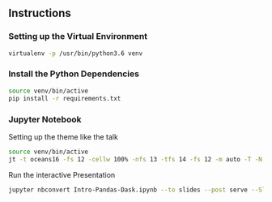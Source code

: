 ## Instructions

### Setting up the Virtual Environment

```bash
virtualenv -p /usr/bin/python3.6 venv
```

### Install the Python Dependencies

```bash
source venv/bin/active
pip install -r requirements.txt
```

### Jupyter Notebook

Setting up the theme like the talk
```bash
source venv/bin/active
jt -t oceans16 -fs 12 -cellw 100% -nfs 13 -tfs 14 -fs 12 -m auto -T -N -altmd #fff
```

Run the interactive Presentation
```bash
jupyter nbconvert Intro-Pandas-Dask.ipynb --to slides --post serve --SlidesExporter.reveal_scroll=True
```